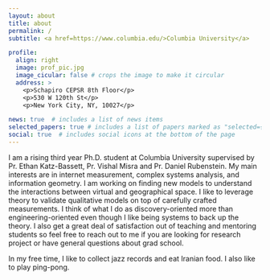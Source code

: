 ```yaml
---
layout: about
title: about
permalink: /
subtitle: <a href=https://www.columbia.edu/>Columbia University</a>

profile:
  align: right
  image: prof_pic.jpg
  image_cicular: false # crops the image to make it circular
  address: >
    <p>Schapiro CEPSR 8th Floor</p>
    <p>530 W 120th St</p>
    <p>New York City, NY, 10027</p>

news: true  # includes a list of news items
selected_papers: true # includes a list of papers marked as "selected={true}"
social: true  # includes social icons at the bottom of the page
---
```


I am a rising third year Ph.D. student at Columbia University supervised by Pr. Ethan Katz-Bassett, Pr. Vishal Misra and Pr. Daniel Rubenstein. My main interests are in internet measurement, complex systems analysis, and information geometry. I am working on finding new models to understand the interactions between virtual and geographical space. I like to leverage theory to validate qualitative models on top of carefully crafted measurements. I think of what I do as discovery-oriented more than engineering-oriented even though I like being systems to back up the theory. I also get a great deal of satisfaction out of teaching and mentoring students so feel free to reach out to me if you are looking for research project or have general questions about grad school.

In my free time, I like to collect jazz records and eat Iranian food. I also like to play ping-pong.
